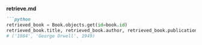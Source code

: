 
**retrieve.md**
```markdown
```python
retrieved_book = Book.objects.get(id=book.id)
retrieved_book.title, retrieved_book.author, retrieved_book.publication_year
# ('1984', 'George Orwell', 1949)
